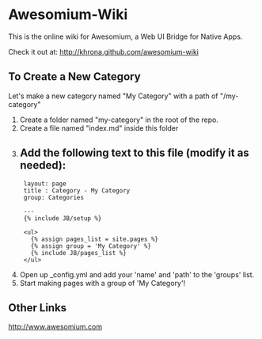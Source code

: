 # Awesomium-Wiki

This is the online wiki for Awesomium, a Web UI Bridge for Native Apps.

Check it out at: <http://khrona.github.com/awesomium-wiki>

## To Create a New Category

Let's make a new category named "My Category" with a path of "/my-category"

1. Create a folder named "my-category" in the root of the repo.
2. Create a file named "index.md" inside this folder
3. Add the following text to this file (modify it as needed):
   	---
		layout: page
		title : Category - My Category
		group: Categories
		
		---
		{% include JB/setup %}
		
		<ul>
		  {% assign pages_list = site.pages %}
		  {% assign group = 'My Category' %}
		  {% include JB/pages_list %}
		</ul>
4. Open up _config.yml and add your 'name' and 'path' to the 'groups' list.
5. Start making pages with a group of 'My Category'!

## Other Links

<http://www.awesomium.com>

